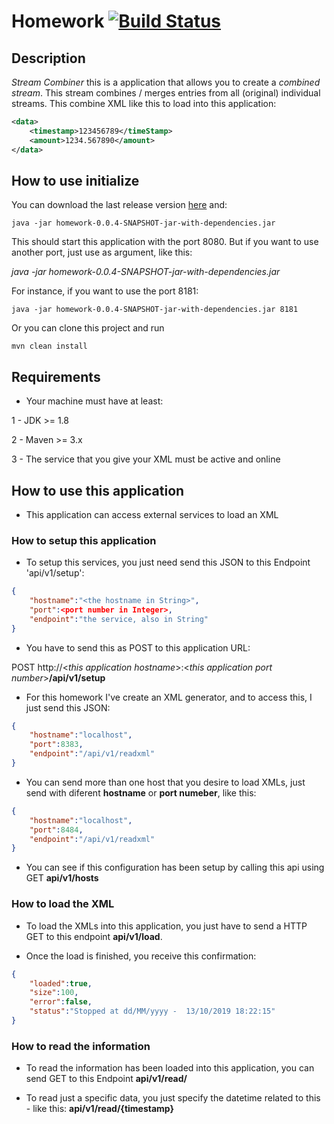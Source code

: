 # Homework [![Build Status](https://travis-ci.org/brunopenha/homework.svg?branch=master)](https://travis-ci.org/brunopenha/homework)


## Description

*Stream Combiner* this is a application that allows you to create a 
*combined stream*. This stream combines / merges entries from all (original) 
individual streams. This combine XML like this to load into this application:

```xml
<data>
	<timestamp>123456789</timeStamp>
	<amount>1234.567890</amount>
</data>
```


## How to use initialize

You can download the last release version <a href='https://github.com/brunopenha/homework/releases/' target='_blank'>here</a> and:

```
java -jar homework-0.0.4-SNAPSHOT-jar-with-dependencies.jar
```

This should start this application with the port 8080. But if you want to use another port, just use as argument, like this:

_java -jar homework-0.0.4-SNAPSHOT-jar-with-dependencies.jar <Port Number>_ 

For instance, if you want to use the port 8181:

```
java -jar homework-0.0.4-SNAPSHOT-jar-with-dependencies.jar 8181
```

Or you can clone this project and run

```
mvn clean install
```

## Requirements

- Your machine must have at least:

1 - JDK >= 1.8

2 -  Maven >= 3.x

3 - The service that you give your XML must be active and online


## How to use this application

- This application can access external services to load an XML


### How to setup this application

- To setup this services, you just need send this JSON to this Endpoint 'api/v1/setup':

```json
{
    "hostname":"<the hostname in String>",
    "port":<port number in Integer>,
    "endpoint":"the service, also in String"
}
```

- You have to send this as POST to this application URL:


POST http://<_this application hostname_>:<_this application port number_>__/api/v1/setup__

- For this homework I've create an XML generator, and to access this, I just send this JSON:

```json
{
    "hostname":"localhost",
    "port":8383,
    "endpoint":"/api/v1/readxml"
}
```

- You can send more than one host that you desire to load XMLs, just send with diferent __hostname__ or __port numeber__, like this:

```json
{
    "hostname":"localhost",
    "port":8484,
    "endpoint":"/api/v1/readxml"
}
```


- You can see if this configuration has been setup by calling this api using GET __api/v1/hosts__

### How to load the XML

- To load the XMLs into this application, you just have to send a HTTP GET to this endpoint __api/v1/load__.

- Once the load is finished, you receive this confirmation:

```json
{
	"loaded":true,
	"size":100,
	"error":false,
	"status":"Stopped at dd/MM/yyyy -  13/10/2019 18:22:15"
}
```

### How to read the information

- To read the information has been loaded into this application, you can send GET to this Endpoint __api/v1/read/__

- To read just a specific data, you just specify the datetime related to this - like this: __api/v1/read/{timestamp}__




